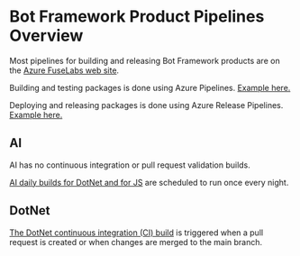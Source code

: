 # Bot Framework Product Pipelines Overview
Most pipelines for building and releasing Bot Framework products are on the [Azure FuseLabs web site](https://fuselabs.visualstudio.com/).

Building and testing packages is done using Azure Pipelines. [Example here.](https://fuselabs.visualstudio.com/SDK_v4/_build?view=folders)

Deploying and releasing packages is done using Azure Release Pipelines. [Example here.](https://fuselabs.visualstudio.com/SDK_v4/_release?_a=releases&view=all&path=%5C)

## AI

AI has no continuous integration or pull request validation builds.

[AI daily builds for DotNet and for JS](https://fuselabs.visualstudio.com/SDK_v4/_build?_a=allDefinitions&path=%5CAI%5C&treeState=XEFJ) are scheduled to run once every night.


## DotNet

[The DotNet continuous integration (CI) build](https://fuselabs.visualstudio.com/SDK_v4/_build?definitionId=499&_a=summary) is triggered when a pull request is created or when changes are merged to the main branch.


